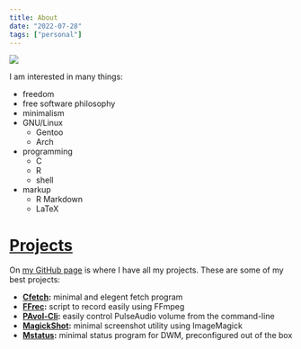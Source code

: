 ```yaml
---
title: About
date: "2022-07-28"
tags: ["personal"]
---
```


![](/images/amar-al-zubaidi.jpg)

I am interested in many things:

- freedom
- free software philosophy
- minimalism
- GNU/Linux
  - Gentoo
  - Arch
- programming
  - C
  - R
  - shell
- markup
  - R Markdown
  - LaTeX

# [Projects](/projects/)

On [my GitHub page](https://github.com/amarakon) is where I have all my projects.
These are some of my best projects:

- **[Cfetch](https://github.com/amarakon/cfetch):** minimal and elegent fetch program
- **[FFrec](https://github.com/amarakon/ffrec):** script to record easily using FFmpeg
- **[PAvol-Cli](https://github.com/amarakon/pavol-cli):** easily control PulseAudio volume from the command-line
- **[MagickShot](https://github.com/amarakon/magickshot):** minimal screenshot utility using ImageMagick
- **[Mstatus](https://github.com/amarakon/mstatus):** minimal status program for DWM, preconfigured out of the box 
